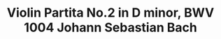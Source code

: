 ---
title: Violin Partita No.2 in D minor, BWV 1004 Johann Sebastian Bach
published: 2025-07-25
updated: 2025-07-25
description: 'Read more about Markdown features in Fuwari'
image: ''
tags: [Demo, Example, Markdown, Fuwari]
category: 'Examples'
draft: false 
---